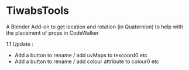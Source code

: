 # TiwabsTools
A Blender Add-on to get location and rotation (in Quaternion) to help with the placement of props in CodeWalker

1.1 Update :
 - Add a button to rename / add  uvMaps to texcoord0 etc
 - Add a button to rename / add colour attribute to colour0 etc
